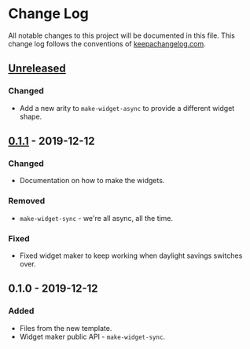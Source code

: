 # Change Log
All notable changes to this project will be documented in this file. This change log follows the conventions of [keepachangelog.com](http://keepachangelog.com/).

## [Unreleased]
### Changed
- Add a new arity to `make-widget-async` to provide a different widget shape.

## [0.1.1] - 2019-12-12
### Changed
- Documentation on how to make the widgets.

### Removed
- `make-widget-sync` - we're all async, all the time.

### Fixed
- Fixed widget maker to keep working when daylight savings switches over.

## 0.1.0 - 2019-12-12
### Added
- Files from the new template.
- Widget maker public API - `make-widget-sync`.

[Unreleased]: https://github.com/your-name/lsystems/compare/0.1.1...HEAD
[0.1.1]: https://github.com/your-name/lsystems/compare/0.1.0...0.1.1
